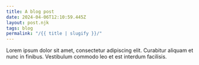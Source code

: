 ```yaml
---
title: A blog post
date: 2024-04-06T12:10:59.445Z
layout: post.njk
tags: blog
permalink: "/{{ title | slugify }}/"
---
```


Lorem ipsum dolor sit amet, consectetur adipiscing elit. Curabitur aliquam et nunc in finibus. Vestibulum commodo leo et est interdum facilisis. 